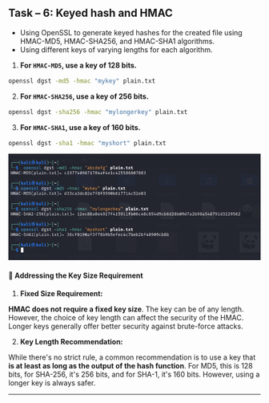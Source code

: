 ## Task – 6: Keyed hash and HMAC

- Using OpenSSL to generate keyed hashes for the created file using HMAC-MD5, HMAC-SHA256, and HMAC-SHA1 algorithms.
- Using different keys of varying lengths for each algorithm.

1. **For `HMAC-MD5`, use a key of 128 bits.**

```bash
openssl dgst -md5 -hmac "mykey" plain.txt
```

2. **For `HMAC-SHA256`, use a key of 256 bits.**

```bash
openssl dgst -sha256 -hmac "mylongerkey" plain.txt
```

3. **For `HMAC-SHA1`, use a key of 160 bits.**

```bash
openssl dgst -sha1 -hmac "myshort" plain.txt
```

![alt text](../assets/image-20.png)

#### 🔖 Addressing the Key Size Requirement

1. **Fixed Size Requirement:**

**HMAC does not require a fixed key size**. The key can be of any length. However, the choice of key length can affect the security of the HMAC. Longer keys generally offer better security against brute-force attacks.

2. **Key Length Recommendation:**

While there's no strict rule, a common recommendation is to use a key that **is at least as long as the output of the hash function**. For MD5, this is 128 bits, for SHA-256, it's 256 bits, and for SHA-1, it's 160 bits. However, using a longer key is always safer.

<hr>